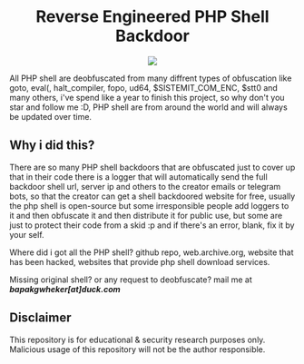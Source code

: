 <div align="center"><h1>Reverse Engineered PHP Shell Backdoor</h1></div>
<p align="center">
	<img src="https://img.shields.io/badge/PHP-all-blue">
</p>

All PHP shell are deobfuscated from many diffrent types of obfuscation like goto, eval(, halt_compiler, fopo, ud64, $SISTEMIT_COM_ENC, $stt0 and many others, i've spend like a year to finish this project, so why don't you star and follow me :D, PHP shell are from around the world and will always be updated over time.

## Why i did this?

There are so many PHP shell backdoors that are obfuscated just to cover up that in their code there is a logger that will automatically send the full backdoor shell url, server ip and others to the creator emails or telegram bots, so that the creator can get a shell backdoored website for free, usually the php shell is open-source but some irresponsible people add loggers to it and then obfuscate it and then distribute it for public use, but some are just to protect their code from a skid :p and if there's an error, blank, fix it by your self.

Where did i got all the PHP shell? github repo, web.archive.org, website that has been hacked, websites that provide php shell download services.

Missing original shell? or any request to deobfuscate? mail me at *<b>bapakgwheker[at]duck.com</b>*

## Disclaimer

This repository is for educational & security research purposes only.
Malicious usage of this repository will not be the author responsible.
